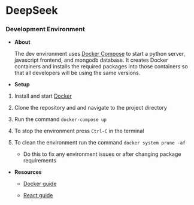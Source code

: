 # DeepSeek

### Development Environment

- **About**

    The dev environment uses [Docker Compose](https://docs.docker.com/compose/)
    to start a python server, javascript frontend, and mongodb database.
    It creates Docker containers and installs the required packages into
    those containers so that all developers will be using the same versions.

- **Setup**
1. Install and start [Docker](https://docs.docker.com/engine/install/)

2. Clone the repository and and navigate to the project directory

3. Run the command `docker-compose up`

4. To stop the environment press `Ctrl-C` in the terminal

5. To clean the environment run the command `docker system prune -af`

    - Do this to fix any environment issues or after changing package requirements

- **Resources**

    - [Docker guide](https://docs.docker.com/get-started/docker-overview/)

    - [React guide](https://react.dev/)
